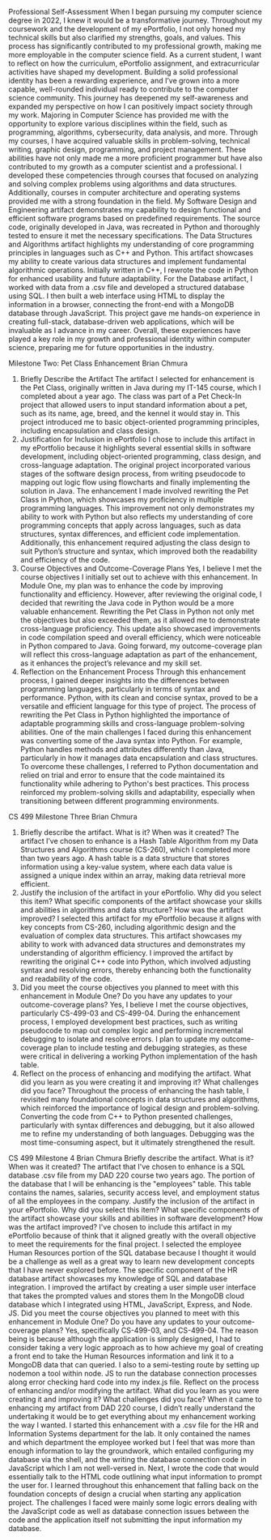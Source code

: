 Professional Self-Assessment
When I began pursuing my computer science degree in 2022, I knew it would be a transformative journey. Throughout my coursework and the development of my ePortfolio, I not only honed my technical skills but also clarified my strengths, goals, and values. This process has significantly contributed to my professional growth, making me more employable in the computer science field. As a current student, I want to reflect on how the curriculum, ePortfolio assignment, and extracurricular activities have shaped my development. Building a solid professional identity has been a rewarding experience, and I’ve grown into a more capable, well-rounded individual ready to contribute to the computer science community. This journey has deepened my self-awareness and expanded my perspective on how I can positively impact society through my work.
Majoring in Computer Science has provided me with the opportunity to explore various disciplines within the field, such as programming, algorithms, cybersecurity, data analysis, and more. Through my courses, I have acquired valuable skills in problem-solving, technical writing, graphic design, programming, and project management. These abilities have not only made me a more proficient programmer but have also contributed to my growth as a computer scientist and a professional. I developed these competencies through courses that focused on analyzing and solving complex problems using algorithms and data structures. Additionally, courses in computer architecture and operating systems provided me with a strong foundation in the field.
My Software Design and Engineering artifact demonstrates my capability to design functional and efficient software programs based on predefined requirements. The source code, originally developed in Java, was recreated in Python and thoroughly tested to ensure it met the necessary specifications.
The Data Structures and Algorithms artifact highlights my understanding of core programming principles in languages such as C++ and Python. This artifact showcases my ability to create various data structures and implement fundamental algorithmic operations. Initially written in C++, I rewrote the code in Python for enhanced usability and future adaptability.
For the Database artifact, I worked with data from a .csv file and developed a structured database using SQL. I then built a web interface using HTML to display the information in a browser, connecting the front-end with a MongoDB database through JavaScript. This project gave me hands-on experience in creating full-stack, database-driven web applications, which will be invaluable as I advance in my career.
Overall, these experiences have played a key role in my growth and professional identity within computer science, preparing me for future opportunities in the industry.

Milestone Two: Pet Class Enhancement
Brian Chmura
1. Briefly Describe the Artifact
The artifact I selected for enhancement is the Pet Class, originally written in Java during my IT-145 course, which I completed about a year ago. The class was part of a Pet Check-In project that allowed users to input standard information about a pet, such as its name, age, breed, and the kennel it would stay in. This project introduced me to basic object-oriented programming principles, including encapsulation and class design.
2. Justification for Inclusion in ePortfolio
I chose to include this artifact in my ePortfolio because it highlights several essential skills in software development, including object-oriented programming, class design, and cross-language adaptation. The original project incorporated various stages of the software design process, from writing pseudocode to mapping out logic flow using flowcharts and finally implementing the solution in Java.
The enhancement I made involved rewriting the Pet Class in Python, which showcases my proficiency in multiple programming languages. This improvement not only demonstrates my ability to work with Python but also reflects my understanding of core programming concepts that apply across languages, such as data structures, syntax differences, and efficient code implementation. Additionally, this enhancement required adjusting the class design to suit Python’s structure and syntax, which improved both the readability and efficiency of the code.
3. Course Objectives and Outcome-Coverage Plans
Yes, I believe I met the course objectives I initially set out to achieve with this enhancement. In Module One, my plan was to enhance the code by improving functionality and efficiency. However, after reviewing the original code, I decided that rewriting the Java code in Python would be a more valuable enhancement.
Rewriting the Pet Class in Python not only met the objectives but also exceeded them, as it allowed me to demonstrate cross-language proficiency. This update also showcased improvements in code compilation speed and overall efficiency, which were noticeable in Python compared to Java. Going forward, my outcome-coverage plan will reflect this cross-language adaptation as part of the enhancement, as it enhances the project’s relevance and my skill set.
4. Reflection on the Enhancement Process
Through this enhancement process, I gained deeper insights into the differences between programming languages, particularly in terms of syntax and performance. Python, with its clean and concise syntax, proved to be a versatile and efficient language for this type of project. The process of rewriting the Pet Class in Python highlighted the importance of adaptable programming skills and cross-language problem-solving abilities.
One of the main challenges I faced during this enhancement was converting some of the Java syntax into Python. For example, Python handles methods and attributes differently than Java, particularly in how it manages data encapsulation and class structures. To overcome these challenges, I referred to Python documentation and relied on trial and error to ensure that the code maintained its functionality while adhering to Python's best practices. This process reinforced my problem-solving skills and adaptability, especially when transitioning between different programming environments.

CS 499 Milestone Three
Brian Chmura
1. Briefly describe the artifact. What is it? When was it created?
The artifact I’ve chosen to enhance is a Hash Table Algorithm from my Data Structures and Algorithms course (CS-260), which I completed more than two years ago. A hash table is a data structure that stores information using a key-value system, where each data value is assigned a unique index within an array, making data retrieval more efficient.
2. Justify the inclusion of the artifact in your ePortfolio. Why did you select this item? What specific components of the artifact showcase your skills and abilities in algorithms and data structure? How was the artifact improved?
I selected this artifact for my ePortfolio because it aligns with key concepts from CS-260, including algorithmic design and the evaluation of complex data structures. This artifact showcases my ability to work with advanced data structures and demonstrates my understanding of algorithm efficiency. I improved the artifact by rewriting the original C++ code into Python, which involved adjusting syntax and resolving errors, thereby enhancing both the functionality and readability of the code.
3. Did you meet the course objectives you planned to meet with this enhancement in Module One? Do you have any updates to your outcome-coverage plans?
Yes, I believe I met the course objectives, particularly CS-499-03 and CS-499-04. During the enhancement process, I employed development best practices, such as writing pseudocode to map out complex logic and performing incremental debugging to isolate and resolve errors. I plan to update my outcome-coverage plan to include testing and debugging strategies, as these were critical in delivering a working Python implementation of the hash table.
4. Reflect on the process of enhancing and modifying the artifact. What did you learn as you were creating it and improving it? What challenges did you face?
Throughout the process of enhancing the hash table, I revisited many foundational concepts in data structures and algorithms, which reinforced the importance of logical design and problem-solving. Converting the code from C++ to Python presented challenges, particularly with syntax differences and debugging, but it also allowed me to refine my understanding of both languages. Debugging was the most time-consuming aspect, but it ultimately strengthened the result.

CS 499 Milestone 4
Brian Chmura
Briefly describe the artifact. What is it? When was it created?
The artifact that I've chosen to enhance is a SQL database .csv file from my DAD 220 course two years ago. The portion of the database that I will be enhancing is the "employees" table. This table contains the names, salaries, security access level, and employment status of all the employees in the company.
Justify the inclusion of the artifact in your ePortfolio. Why did you select this item? What specific components of the artifact showcase your skills and abilities in software development? How was the artifact improved?
I've chosen to include this artifact in my ePortfolio because of think that it aligned greatly with the overall objective to meet the requirements for the final project. I selected the employee Human Resources portion of the SQL database because I thought it would be a challenge as well as a great way to learn new development concepts that I have never explored before. The specific component of the HR database artifact showcases my knowledge of SQL and database integration. I improved the artifact by creating a user simple user interface that takes the prompted values and stores them In the MongoDB cloud database which I integrated using HTML, JavaScript, Express, and Node. JS.
Did you meet the course objectives you planned to meet with this enhancement in Module One? Do you have any updates to your outcome-coverage plans?
Yes, specifically CS-499-03, and CS-499-04. The reason being is because although the application is simply designed, I had to consider taking a very logic approach as to how achieve my goal of creating a front end to take the Human Resources information and link it to a
MongoDB data that can queried. I also to a semi-testing route by setting up nodemon a tool within node. JS to run the database connection processes along error checking hard code into my index.js file.
Reflect on the process of enhancing and/or modifying the artifact. What did you learn as you were creating it and improving it? What challenges did you face?
When it came to enhancing my artifact from DAD 220 course, I didn’t really understand the undertaking it would be to get everything about my enhancement working the way I wanted. I started this enhancement with a .csv file for the HR and Information Systems department for the lab. It only contained the names and which department the employee worked but I feel that was more than enough information to lay the groundwork, which entailed configuring my database via the shell, and the writing the database connection code in JavaScript which I am not well-versed in. Next, I wrote the code that would essentially talk to the HTML code outlining what input information to prompt the user for. I learned throughout this enhancement that falling back on the foundation concepts of design a crucial when starting any application project. The challenges I faced were mainly some logic errors dealing with the JavaScript code as well as database connection issues between the code and the application itself not submitting the input information my database.

